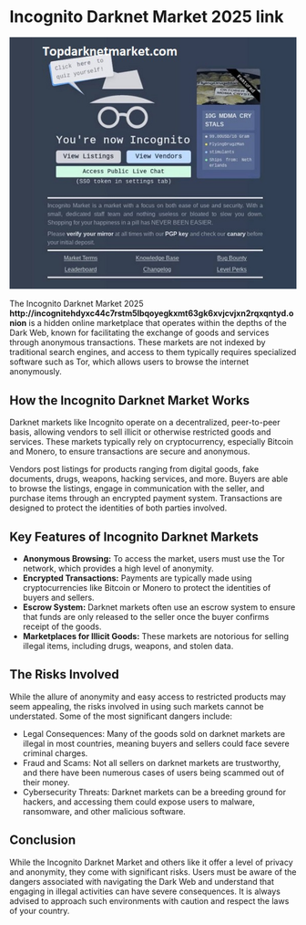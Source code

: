 <body>
<div class="content">
    <h1>Incognito Darknet Market 2025 link</h1>
    <img src="https://github.com/Incognito-markets/Incognito-market/blob/main/incognito.jpg" alt="Incognito Market Homepage Interface" style="max-width:100%; height:auto;">
    <p>The Incognito Darknet Market 2025 <b>http://incognitehdyxc44c7rstm5lbqoyegkxmt63gk6xvjcvjxn2rqxqntyd.onion</b> is a hidden online marketplace that operates within the depths of the Dark Web, known for facilitating the exchange of goods and services through anonymous transactions. These markets are not indexed by traditional search engines, and access to them typically requires specialized software such as Tor, which allows users to browse the internet anonymously.</p>
    <h2>How the Incognito Darknet Market Works</h2>
    <p>Darknet markets like Incognito operate on a decentralized, peer-to-peer basis, allowing vendors to sell illicit or otherwise restricted goods and services. These markets typically rely on cryptocurrency, especially Bitcoin and Monero, to ensure transactions are secure and anonymous.</p>
    <p>Vendors post listings for products ranging from digital goods, fake documents, drugs, weapons, hacking services, and more. Buyers are able to browse the listings, engage in communication with the seller, and purchase items through an encrypted payment system. Transactions are designed to protect the identities of both parties involved.</p>
    <h2>Key Features of Incognito Darknet Markets</h2>
    <ul>
        <li><strong>Anonymous Browsing:</strong> To access the market, users must use the Tor network, which provides a high level of anonymity.</li>
        <li><strong>Encrypted Transactions:</strong> Payments are typically made using cryptocurrencies like Bitcoin or Monero to protect the identities of buyers and sellers.</li>
        <li><strong>Escrow System:</strong> Darknet markets often use an escrow system to ensure that funds are only released to the seller once the buyer confirms receipt of the goods.</li>
        <li><strong>Marketplaces for Illicit Goods:</strong> These markets are notorious for selling illegal items, including drugs, weapons, and stolen data.</li>
    </ul>
    <h2>The Risks Involved</h2>
    <p>While the allure of anonymity and easy access to restricted products may seem appealing, the risks involved in using such markets cannot be understated. Some of the most significant dangers include:</p>
    <ul>
        <li><span class="important">Legal Consequences:</span> Many of the goods sold on darknet markets are illegal in most countries, meaning buyers and sellers could face severe criminal charges.</li>
        <li><span class="important">Fraud and Scams:</span> Not all sellers on darknet markets are trustworthy, and there have been numerous cases of users being scammed out of their money.</li>
        <li><span class="important">Cybersecurity Threats:</span> Darknet markets can be a breeding ground for hackers, and accessing them could expose users to malware, ransomware, and other malicious software.</li>
    </ul>
    <h2>Conclusion</h2>
    <p>While the Incognito Darknet Market and others like it offer a level of privacy and anonymity, they come with significant risks. Users must be aware of the dangers associated with navigating the Dark Web and understand that engaging in illegal activities can have severe consequences. It is always advised to approach such environments with caution and respect the laws of your country.</p>
</div>
</body>
